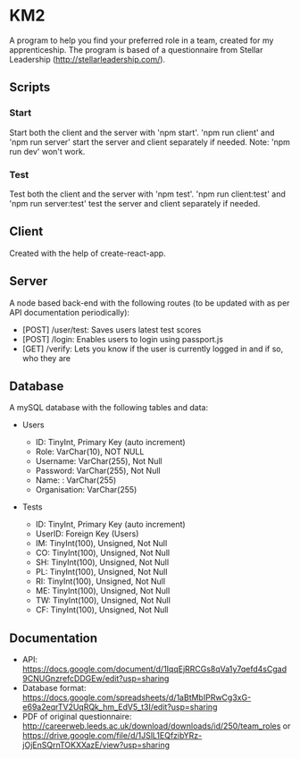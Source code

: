 # KM2
A program to help you find your preferred role in a team, created for my apprenticeship.
The program is based of a questionnaire from Stellar Leadership (http://stellarleadership.com/).

## Scripts
### Start
Start both the client and the server with 'npm start'. 'npm run client' and 'npm run server' start the server and client separately if needed.
Note: 'npm run dev' won't work.
### Test
Test both the client and the server with 'npm test'. 'npm run client:test' and 'npm run server:test' test the server and client separately if needed.

## Client
Created with the help of create-react-app.

## Server
A node based back-end with the following routes (to be updated with as per API documentation periodically):
- [POST] /user/test: Saves users latest test scores
- [POST] /login: Enables users to login using passport.js
- [GET] /verify: Lets you know if the user is currently logged in and if so, who they are

## Database
A mySQL database with the following tables and data:
- Users
    - ID: TinyInt, Primary Key (auto increment)
    - Role: VarChar(10), NOT NULL
    - Username: VarChar(255), Not Null
    - Password: VarChar(255), Not Null
    - Name: : VarChar(255)
    - Organisation: VarChar(255)

- Tests
    - ID: TinyInt, Primary Key (auto increment)
    - UserID: Foreign Key (Users)
    - IM: TinyInt(100), Unsigned, Not Null
    - CO: TinyInt(100), Unsigned, Not Null
    - SH: TinyInt(100), Unsigned, Not Null
    - PL: TinyInt(100), Unsigned, Not Null
    - RI: TinyInt(100), Unsigned, Not Null
    - ME: TinyInt(100), Unsigned, Not Null
    - TW: TinyInt(100), Unsigned, Not Null
    - CF: TinyInt(100), Unsigned, Not Null

## Documentation
- API: https://docs.google.com/document/d/1IqqEjRRCGs8qVa1y7qefd4sCgad9CNUGnzrefcDDGEw/edit?usp=sharing
- Database format: https://docs.google.com/spreadsheets/d/1aBtMbIPRwCg3xG-e69a2eqrTV2UqRQk_hm_EdV5_t3I/edit?usp=sharing
- PDF of original questionnaire: http://careerweb.leeds.ac.uk/download/downloads/id/250/team_roles or https://drive.google.com/file/d/1JSlL1EQfzibYRz-jOjEnSQrnTOKXXazE/view?usp=sharing
